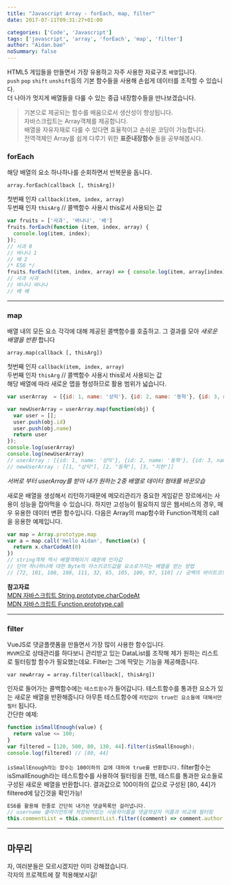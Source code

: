 ```yaml
---
title: "Javascript Array - forEach, map, filter"
date: 2017-07-11T09:31:27+01:00

categories: ['Code', 'Javascript']
tags: ['javascript', 'array', 'forEach', 'map', 'filter']
author: "Aidan.bae"
noSummary: false
---
```


HTML5 게임들을 만들면서
가장 유용하고 자주 사용한 자료구조  `배열`입니다.  
`push` `pop` `shift` `unshift`등의 기본 함수들을 사용해
손쉽게 데이터를 조작할 수 있습니다.    
더 나아가 멋지게 배열들을 다룰 수 있는 중급 내장함수들을 만나보겠습니다.

> 기본으로 제공되는 함수를 배움으로서 생산성이 향상됩니다.  
자바스크립트는 Array객체를 제공합니다.  
배열을 자유자재로 다룰 수 있다면 효율적이고 손쉬운 코딩이 가능합니다.  
전역객체인 Array를 쉽게 다루기 위한 **표준내장함수** 들을 공부해봅시다.


### forEach
해당 배열의 요소 하나하나를 순회하면서 반복문을 돕니다.
```
array.forEach(callback [, thisArg])
```
첫번째 인자 `callback(item, index, array)`  
두번째 인자 `thisArg` // 콜백함수 사용시 this로서 사용되는 값

```javascript
var fruits = ['사과', '바나나', '배']
fruits.forEach(function (item, index, array) {
  console.log(item, index);
});
// 사과 0
// 바나나 1
// 배 2
/* ES6 */
fruits.forEach((item, index, array) => { console.log(item, array[index]) })
// 사과 사과
// 바나나 바나나
// 배 배
```
---
### map
배열 내의 모든 요소 각각에 대해 제공된 콜백함수를 호출하고. 그 결과를 모아 _새로운 배열을 반환_ 합니다
```
array.map(callback [, thisArg])
```
첫번째 인자 `callback(item, index, array)`  
두번째 인자 `thisArg` // 콜백함수 사용시 this로서 사용되는 값  
해당 배열에 따라 새로운 맵을 형성하므로 활용 범위가 넓습니다.

```javascript
var userArray  = [{id: 1, name: '상익'}, {id: 2, name: '동혁'}, {id: 3, name: '지현'}]

var newUserArray = userArray.map(function(obj) {
  var user = [];
  user.push(obj.id)
  user.push(obj.name)
  return user
});
console.log(userArray)
console.log(newUserArray)
// userArray : [{id: 1, name: '상익'}, {id: 2, name: '동혁'}, {id: 3, name: '지현'}]
// newUserArray : [[1, "상익"], [2, "동혁"], [3, "지현"]]
```
_서버로 부터 userArray를 받아 내가 원하는 2중 배열로 데이터 형태를 바꾼모습_

새로운 배열을 생성해서 리턴하기때문에 메모리관리가 중요한 게임같은 장르에서는 사용이 성능을 잡아먹을 수 있습니다.
하지만 고성능이 필요하지 않은 웹서비스의 경우, 매우 유용한 데이터 변환 함수입니다.
다음은 Array의 map함수와 Function객체의 call을 응용한 예제입니다.

```javascript
var map = Array.prototype.map
var a = map.call('Hello Aidan', function(x) {
  return x.charCodeAt(0)
})
// string객체 역시 배열객체이기 때문에 인자값
// 단어 하나하나에 대한 Byte의 아스키코드값을 요소로가지는 배열을 얻는 방법
// [72, 101, 108, 108, 111, 32, 65, 105, 100, 97, 110] // 공백의 바이트코드는 32
```
**참고자료**  
[MDN 자바스크립트 String.prototype.charCodeAt](https://developer.mozilla.org/ko/docs/Web/JavaScript/Reference/Global_Objects/String/charCodeAt)  
[MDN 자바스크립트 Function.prototype.call](https://developer.mozilla.org/ko/docs/Web/JavaScript/Reference/Global_Objects/Function/call)

---
### filter

VueJS로 댓글플랫폼을 만들면서 가장 많이 사용한 함수입니다.  
`MVVM`으로 상태관리를 하다보니 관리받고 있는 DataList를 조작해
제가 원하는 리스트로 필터링할 함수가 필요했는데요.
Filter는 그에 딱맞는 기능을 제공해줍니다.

```
var newArray = array.filter(callback[, thisArg])
```

인자로 들어가는 콜백함수에는 `테스트함수`가 들어갑니다.
테스트함수를 통과한 요소가 있는 새로운 배열을 반환해줍니다
아무튼 테스트함수에 `리턴값이 true인 요소들에 대해서만 필터` 됩니다.  
간단한 예제:

```javascript
function isSmallEnough(value) {
  return value <= 100;
}
var filtered = [120, 500, 80, 130, 44].filter(isSmallEnough);
console.log(filtered) // [80, 44]
```
`isSmallEnough라는 함수는 100이하의 값에 대하여 true를 반환합니다.`
filter함수는 isSmallEnough라는 테스트함수를 사용하여 필터링을 진행,
테스트를 통과한 요소들로 구성된 새로운 배열을 반환합니다.
결과값으로 100이하의 값으로 구성된 [80, 44]가 filtered에 담긴것을 확인가능!

```javascript
ES6를 활용해 한줄로 간단히 내가쓴 댓글목록만 걸러냅니다.
// username 클라이언트에 저장되어있는 사용자이름을 댓글작성자 이름과 비교해 필터링
this.commentList = this.commentList.filter((comment) => comment.author === username)
```

---
## 마무리
자, 여러분들은 모르시겠지만 이미 강해졌습니다.  
각자의 프로젝트에 잘 적용해보시길!  
